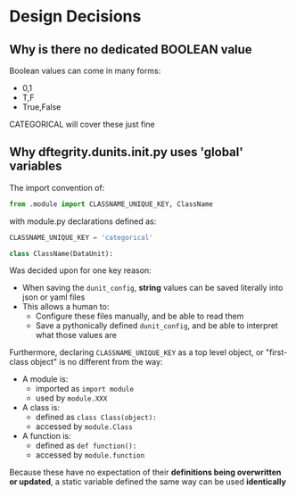 # Design Decisions

## Why is there no dedicated BOOLEAN value

Boolean values can come in many forms:

* 0,1
* T,F
* True,False

CATEGORICAL will cover these just fine

## Why dftegrity.dunits.__init__.py uses 'global' variables

The import convention of:

```python
from .module import CLASSNAME_UNIQUE_KEY, ClassName
```

with module.py declarations defined as:

```python
CLASSNAME_UNIQUE_KEY = 'categorical'

class ClassName(DataUnit):
```

Was decided upon for one key reason:

* When saving the `dunit_config`, **string** values can be saved literally into json or yaml files
* This allows a human to:
  * Configure these files manually, and be able to read them
  * Save a pythonically defined `dunit_config`, and be able to interpret what those values are

Furthermore, declaring `CLASSNAME_UNIQUE_KEY` as a top level object, or "first-class object" is no different from the way:

* A module is:
  * imported as `import module`
  * used by `module.XXX`
* A class is:
  * defined as `class Class(object):`
  * accessed by `module.Class`
* A function is:
  * defined as `def function():`
  * accessed by `module.function`

Because these have no expectation of their **definitions being overwritten or updated**, a static variable defined the same way can be used **identically**
